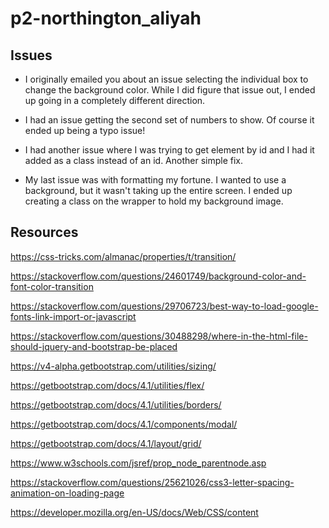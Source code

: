# p2-northington_aliyah

## Issues
* I originally emailed you about an issue selecting the individual
box to change the background color. While I did figure that issue out,
I ended up going in a completely different direction.

* I had an issue getting the second set of numbers to show.
Of course it ended up being a typo issue!

* I had another issue where I was trying to get element by id and
I had it added as a class instead of an id. Another simple fix.

* My last issue was with formatting my fortune. I wanted to use a
background, but it wasn't taking up the entire screen. I ended up
creating a class on the wrapper to hold my background image.

## Resources
https://css-tricks.com/almanac/properties/t/transition/

https://stackoverflow.com/questions/24601749/background-color-and-font-color-transition

https://stackoverflow.com/questions/29706723/best-way-to-load-google-fonts-link-import-or-javascript 

https://stackoverflow.com/questions/30488298/where-in-the-html-file-should-jquery-and-bootstrap-be-placed 

https://v4-alpha.getbootstrap.com/utilities/sizing/ 

https://getbootstrap.com/docs/4.1/utilities/flex/ 

https://getbootstrap.com/docs/4.1/utilities/borders/ 

https://getbootstrap.com/docs/4.1/components/modal/ 

https://getbootstrap.com/docs/4.1/layout/grid/ 

https://www.w3schools.com/jsref/prop_node_parentnode.asp 

https://stackoverflow.com/questions/25621026/css3-letter-spacing-animation-on-loading-page 

https://developer.mozilla.org/en-US/docs/Web/CSS/content